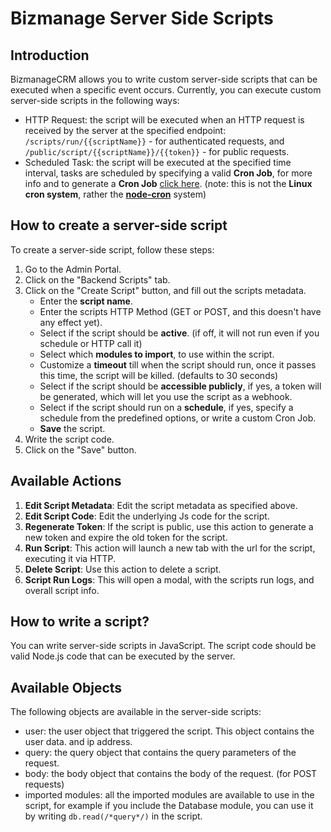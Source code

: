 # Bizmanage Server Side Scripts

## Introduction
BizmanageCRM allows you to write custom server-side scripts that can be executed when a specific event occurs.
Currently, you can execute custom server-side scripts in the following ways:
- HTTP Request:
    the script will be executed when an HTTP request is received by the server at the specified endpoint:
        ```/scripts/run/{{scriptName}}``` - for authenticated requests, and
        ```/public/script/{{scriptName}}/{{token}}``` - for public requests.
- Scheduled Task:
    the script will be executed at the specified time interval, tasks are scheduled by specifying a valid **Cron Job**, for more info and to generate a **Cron Job** [click here](http://www.cronmaker.com/).
    (note: this is not the **Linux cron system**, rather the [**node-cron**](https://www.npmjs.com/package/node-cron) system)


## How to create a server-side script
To create a server-side script, follow these steps:
1. Go to the Admin Portal.
2. Click on the "Backend Scripts" tab.
3. Click on the "Create Script" button, and fill out the scripts metadata.
   - Enter the **script name**.
   - Enter the scripts HTTP Method (GET or POST, and this doesn't have any effect yet).
   - Select if the script should be **active**. (if off, it will not run even if you schedule or HTTP call it)
   - Select which **modules to import**, to use within the script.
   - Customize a **timeout** till when the script should run, once it passes this time, the script will be killed. (defaults to 30 seconds)
   - Select if the script should be **accessible publicly**, if yes, a token will be generated, which will let you use the script as a webhook.
   - Select if the script should run on a **schedule**, if yes, specify a schedule from the predefined options, or write a custom Cron Job.
   - **Save** the script.
7. Write the script code.
8. Click on the "Save" button.

## Available Actions
1. **Edit Script Metadata**: Edit the script metadata as specified above.
2. **Edit Script Code**: Edit the underlying Js code for the script.
3. **Regenerate Token**: If the script is public, use this action to generate a new token and expire the old token for the script.
4. **Run Script**: This action will launch a new tab with the url for the script, executing it via HTTP.
5. **Delete Script**: Use this action to delete a script.
6. **Script Run Logs**: This will open a modal, with the scripts run logs, and overall script info.

## How to write a script?
You can write server-side scripts in JavaScript. The script code should be valid Node.js code that can be executed by the server.

## Available Objects
The following objects are available in the server-side scripts:
- user: the user object that triggered the script. This object contains the user data. and ip address.
- query: the query object that contains the query parameters of the request.
- body: the body object that contains the body of the request. (for POST requests)
- imported modules: all the imported modules are available to use in the script, 
    for example if you include the Database module, you can use it by writing ```db.read(/*query*/)``` in the script.
